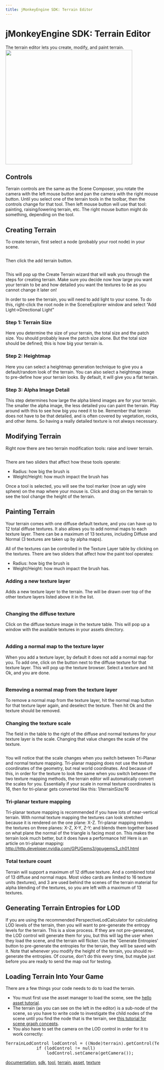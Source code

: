 ```yaml
---
title: jMonkeyEngine SDK: Terrain Editor
---
```

<h1 class="sectionedit1" id="jmonkeyengine_sdkterrain_editor">jMonkeyEngine SDK: Terrain Editor</h1>
<div class="level1">

<p>
The terrain editor lets you create, modify, and paint terrain.
<a href="/resources/wp-uploads-2011-07-terrain-blogpost-july.png" class="media wikilink2" title="wp-uploads:2011:07:terrain-blogpost-july.png"><img src="/resources/wp-uploads-2011-07-terrain-blogpost-july.png" class="mediacenter" alt="" width="416" height="375" /></a>
</p>

</div>
<!-- EDIT1 SECTION "jMonkeyEngine SDK: Terrain Editor" [1-171] -->
<h2 class="sectionedit2" id="controls">Controls</h2>
<div class="level2">

<p>
Terrain controls are the same as the Scene Composer, you rotate the camera with the left mouse button and pan the camera with the right mouse button. Until you select one of the terrain tools in the toolbar, then the controls change for that tool. Then left mouse button will use that tool: painting, raising/lowering terrain, etc. The right mouse button might do something, depending on the tool.
</p>

</div>
<!-- EDIT2 SECTION "Controls" [172-591] -->
<h2 class="sectionedit3" id="creating_terrain">Creating Terrain</h2>
<div class="level2">

<p>
To create terrain, first select a node (probably your root node) in your scene.<br />

<a href="/resources/sdk-sdk-terrain-tut-selectnode.png" class="media" title="sdk:sdk-terrain-tut-selectnode.png"><img src="/resources/sdk-sdk-terrain-tut-selectnode.png" class="media" alt="" /></a><br />

Then click the add terrain button.<br />

<a href="/resources/sdk-sdk-terrain-tut-addterrain.png" class="media" title="sdk:sdk-terrain-tut-addterrain.png"><img src="/resources/sdk-sdk-terrain-tut-addterrain.png" class="media" alt="" /></a><br />

This will pop up the Create Terrain wizard that will walk you through the steps for creating terrain. Make sure you decide now how large you want your terrain to be and how detailed you want the textures to be as you cannot change it later on!
</p>

<p>
In order to see the terrain, you will need to add light to your scene. To do this, right-click the root node in the SceneExplorer window and select “Add Light→Directional Light”
</p>

</div>
<!-- EDIT3 SECTION "Creating Terrain" [592-1248] -->
<h3 class="sectionedit4" id="step_1terrain_size">Step 1: Terrain Size</h3>
<div class="level3">

<p>
Here you determine the size of your terrain, the total size and the patch size. You should probably leave the patch size alone. But the total size should be defined; this is how big your terrain is.
</p>

</div>
<!-- EDIT4 SECTION "Step 1: Terrain Size" [1249-1479] -->
<h3 class="sectionedit5" id="step_2heightmap">Step 2: Heightmap</h3>
<div class="level3">

<p>
Here you can select a heightmap generation technique to give you a default/random look of the terrain. You can also select a heightmap image to pre-define how your terrain looks.
By default, it will give you a flat terrain.
</p>

</div>
<!-- EDIT5 SECTION "Step 2: Heightmap" [1480-1732] -->
<h3 class="sectionedit6" id="step_3alpha_image_detail">Step 3: Alpha Image Detail</h3>
<div class="level3">

<p>
This step determines how large the alpha blend images are for your terrain.  The smaller the alpha image, the less detailed you can paint the terrain. Play around with this to see how big you need it to be. Remember that terrain does not have to be that detailed, and is often covered by vegetation, rocks, and other items. So having a really detailed texture is not always necessary.
</p>

</div>
<!-- EDIT6 SECTION "Step 3: Alpha Image Detail" [1733-2155] -->
<h2 class="sectionedit7" id="modifying_terrain">Modifying Terrain</h2>
<div class="level2">

<p>
Right now there are two terrain modification tools: raise and lower terrain.<br />

<a href="/resources/sdk-sdk-terrain-raise-lower.png" class="media" title="sdk:sdk-terrain-raise-lower.png"><img src="/resources/sdk-sdk-terrain-raise-lower.png" class="media" alt="" /></a><br />

There are two sliders that affect how these tools operate:
</p>
<ul>
<li class="level1"><div class="li"> Radius: how big the brush is</div>
</li>
<li class="level1"><div class="li"> Weight/Height: how much impact the brush has</div>
</li>
</ul>

<p>
Once a tool is selected, you will see the tool marker (now an ugly wire sphere) on the map where your mouse is. Click and drag on the terrain to see the tool change the height of the terrain.
</p>

</div>
<!-- EDIT7 SECTION "Modifying Terrain" [2156-2637] -->
<h2 class="sectionedit8" id="painting_terrain">Painting Terrain</h2>
<div class="level2">

<p>
Your terrain comes with one diffuse default texture, and you can have up to 12 total diffuse textures. It also allows you to add normal maps to each texture layer. There can be a maximum of 13 textures, including Diffuse and Normal (3 textures are taken up by alpha maps).
</p>

<p>
All of the textures can be controlled in the Texture Layer table by clicking on the textures.
There are two sliders that affect how the paint tool operates:
</p>
<ul>
<li class="level1"><div class="li"> Radius: how big the brush is</div>
</li>
<li class="level1"><div class="li"> Weight/Height: how much impact the brush has.</div>
</li>
</ul>

</div>
<!-- EDIT8 SECTION "Painting Terrain" [2638-3182] -->
<h3 class="sectionedit9" id="adding_a_new_texture_layer">Adding a new texture layer</h3>
<div class="level3">

<p>
Adds a new texture layer to the terrain. The will be drawn over top of the other texture layers listed above it in the list.
</p>

<p>
<a href="/resources/sdk-sdk-terrain-addtexture.png" class="media" title="sdk:sdk-terrain-addtexture.png"><img src="/resources/sdk-sdk-terrain-addtexture.png" class="media" alt="" /></a>
</p>

</div>
<!-- EDIT9 SECTION "Adding a new texture layer" [3183-3383] -->
<h3 class="sectionedit10" id="changing_the_diffuse_texture">Changing the diffuse texture</h3>
<div class="level3">

<p>
Click on the diffuse texture image in the texture table. This will pop up a window with the available textures in your assets directory.
</p>

<p>
<a href="/resources/sdk-sdk-terrain-editdiffuse.png" class="media" title="sdk:sdk-terrain-editdiffuse.png"><img src="/resources/sdk-sdk-terrain-editdiffuse.png" class="media" alt="" /></a>
</p>

</div>
<!-- EDIT10 SECTION "Changing the diffuse texture" [3384-3599] -->
<h3 class="sectionedit11" id="adding_a_normal_map_to_the_texture_layer">Adding a normal map to the texture layer</h3>
<div class="level3">

<p>
When you add a texture layer, by default it does not add a normal map for you. To add one, click on the button next to the diffuse texture for that texture layer. This will pop up the texture browser. Select a texture and hit Ok, and you are done.<br />

<a href="/resources/sdk-sdk-terrain-addnormaltexture.png" class="media" title="sdk:sdk-terrain-addnormaltexture.png"><img src="/resources/sdk-sdk-terrain-addnormaltexture.png" class="media" alt="" /></a>
</p>

</div>
<!-- EDIT11 SECTION "Adding a normal map to the texture layer" [3600-3943] -->
<h3 class="sectionedit12" id="removing_a_normal_map_from_the_texture_layer">Removing a normal map from the texture layer</h3>
<div class="level3">

<p>
To remove a normal map from the texture layer, hit the normal map button for that texture layer again, and deselect the texture. Then hit Ok and the texture should be removed.
</p>

</div>
<!-- EDIT12 SECTION "Removing a normal map from the texture layer" [3944-4175] -->
<h3 class="sectionedit13" id="changing_the_texture_scale">Changing the texture scale</h3>
<div class="level3">

<p>
The field in the table to the right of the diffuse and normal textures for your texture layer is the scale. Changing that value changes the scale of the texture.<br />

<a href="/resources/sdk-sdk-terrain-texturescale.png" class="media" title="sdk:sdk-terrain-texturescale.png"><img src="/resources/sdk-sdk-terrain-texturescale.png" class="media" alt="" /></a><br />

You will notice that the scale changes when you switch between Tri-Planar and normal texture mapping. Tri-planar mapping does not use the texture coordinates of the geometry, but real world coordinates. And because of this, in order for the texture to look the same when you switch between the two texture mapping methods, the terrain editor will automatically convert the scales for you.
Essentially if your scale in normal texture coordinates is 16, then for tri-planar gets converted like this: 1/terrainSize/16
</p>

</div>
<!-- EDIT13 SECTION "Changing the texture scale" [4176-4932] -->
<h3 class="sectionedit14" id="tri-planar_texture_mapping">Tri-planar texture mapping</h3>
<div class="level3">

<p>
Tri-planar texture mapping is recommended if you have lots of near-vertical terrain. With normal texture mapping the textures can look stretched because it is rendered on the one plane: X-Z. Tri-planar mapping renders the textures on three planes: X-Z, X-Y, Z-Y; and blends them together based on what plane the normal of the triangle is facing most on.
This makes the terrain look much better, but it does have a performance hit!
Here is an article on tri-planar mapping: <a href="http://http.developer.nvidia.com/GPUGems3/gpugems3_ch01.html" class="urlextern" title="http://http.developer.nvidia.com/GPUGems3/gpugems3_ch01.html" rel="nofollow">http://http.developer.nvidia.com/GPUGems3/gpugems3_ch01.html</a>
</p>

</div>
<!-- EDIT14 SECTION "Tri-planar texture mapping" [4933-5509] -->
<h3 class="sectionedit15" id="total_texture_count">Total texture count</h3>
<div class="level3">

<p>
Terrain will support a maximum of 12 diffuse texture. And a combined total of 13 diffuse and normal maps.
Most video cards are limited to 16 texture units (textures), and 3 are used behind the scenes of the terrain material for alpha blending of the textures, so you are left with a maximum of 13 textures.
</p>

</div>
<!-- EDIT15 SECTION "Total texture count" [5510-5847] -->
<h2 class="sectionedit16" id="generating_terrain_entropies_for_lod">Generating Terrain Entropies for LOD</h2>
<div class="level2">

<p>
If you are using the recommended PerspectiveLodCalculator for calculating LOD levels of the terrain, then you will want to pre-generate the entropy levels for the terrain. This is a slow process. If they are not pre-generated, the LOD control will generate them for you, but this will lag the user when they load the scene, and the terrain will flicker.
Use the 'Generate Entropies' button to pre-generate the entropies for the terrain, they will be saved with it.
Note that whenever you modify the height of the terrain, you should re-generate the entropies. Of course, don't do this every time, but maybe just before you are ready to send the map out for testing.
</p>

</div>
<!-- EDIT16 SECTION "Generating Terrain Entropies for LOD" [5848-6563] -->
<h2 class="sectionedit17" id="loading_terrain_into_your_game">Loading Terrain Into Your Game</h2>
<div class="level2">

<p>
There are a few things your code needs to do to load the terrain.
</p>
<ul>
<li class="level1"><div class="li"> You must first use the asset manager to load the scene, see the <a href="/jme3/beginner/hello_asset.html" class="wikilink1" title="jme3:beginner:hello_asset">hello asset tutorial</a>.</div>
</li>
<li class="level1"><div class="li"> The terrain (as you can see on the left in the editor) is a sub-node of the scene, so you have to write code to investigate the child nodes of the scene until you find the node that is the terrain, see <a href="/jme3/the_scene_graph.html" class="wikilink1" title="jme3:the_scene_graph">this tutorial for scene graph concepts</a>.</div>
</li>
<li class="level1"><div class="li"> You also have to set the camera on the LOD control in order for it to work correctly:</div>
</li>
</ul>
<pre class="code java">TerrainLodControl lodControl <span class="sy0">=</span> <span class="br0">(</span><span class="br0">(</span>Node<span class="br0">)</span>terrain<span class="br0">)</span>.<span class="me1">getControl</span><span class="br0">(</span>TerrainLodControl.<span class="kw1">class</span><span class="br0">)</span><span class="sy0">;</span>
            <span class="kw1">if</span> <span class="br0">(</span>lodControl <span class="sy0">!=</span> <span class="kw2">null</span><span class="br0">)</span>
                lodControl.<span class="me1">setCamera</span><span class="br0">(</span>getCamera<span class="br0">(</span><span class="br0">)</span><span class="br0">)</span><span class="sy0">;</span></pre>
<div class="tags"><span>
	<a href="/tag/documentation.html" class="wikilink1" title="tag:documentation" rel="tag">documentation</a>,
	<a href="/tag/sdk.html" class="wikilink1" title="tag:sdk" rel="tag">sdk</a>,
	<a href="/tag/tool.html" class="wikilink1" title="tag:tool" rel="tag">tool</a>,
	<a href="/tag/terrain.html" class="wikilink1" title="tag:terrain" rel="tag">terrain</a>,
	<a href="/tag/asset.html" class="wikilink1" title="tag:asset" rel="tag">asset</a>,
	<a href="/tag/texture.html" class="wikilink1" title="tag:texture" rel="tag">texture</a>
</span></div>

</div>
<!-- EDIT17 SECTION "Loading Terrain Into Your Game" [6564-] -->
